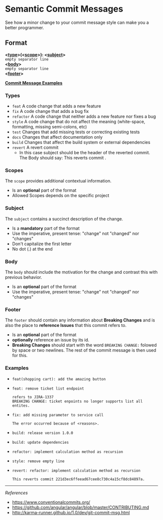 # Semantic Commit Messages
See how a minor change to your commit message style can make you a better programmer.

## Format

**<[type](#types)>(<[scope](#scopes)>): <[subject](#subject)>**<br>
`empty separator line`<br>
**<[body](#body)>**<br>
`empty separator line`<br>
**<[footer](#footer)>**

**[Commit Message Examples](#examples)**

### Types
* `feat` A code change that adds a new feature
* `fix` A code change that adds a bug fix
* `refactor` A code change that neither adds a new feature nor fixes a bug
* `style` A code change that do not affect the meaning (white-space, formatting, missing semi-colons, etc)
* `test` Changes that add missing tests or correcting existing tests
* `docs` Changes that affect documentation only
* `build` Changes that affect the build system or external dependencies
* `revert` A revert commit
  * In this case subject should be the header of the reverted commit. The Body should say: This reverts commit <commitHash>.

### Scopes
The `scope` provides additional contextual information.
* Is an **optional** part of the format
* Allowed Scopes depends on the specific project

### Subject
The `subject` contains a succinct description of the change.
* Is a **mandatory** part of the format
* Use the imperative, present tense: "change" not "changed" nor "changes"
* Don't capitalize the first letter
* No dot (.) at the end

### Body
The `body` should include the motivation for the change and contrast this with previous behavior.
* Is an **optional** part of the format
* Use the imperative, present tense: "change" not "changed" nor "changes"

### Footer
The `footer` should contain any information about **Breaking Changes** and is also the place to **reference Issues** that this commit refers to.
* Is an **optional** part of the format
* **optionally** reference an issue by its id.
* **Breaking Changes** should start with the word `BREAKING CHANGE:` folowed by space or two newlines. The rest of the commit message is then used for this.


### Examples
* ```
  feat(shopping cart): add the amazing button
  ```
* ```
  feat: remove ticket list endpoint
  
  refers to JIRA-1337
  BREAKING CHANGE: ticket enpoints no longer supports list all entites.
  ```
* ```
  fix: add missing parameter to service call
  
  The error occurred because of <reasons>.
  ```
* ```
  build: release version 1.0.0
  ```
* ```
  build: update dependencies
  ```
* ```
  refactor: implement calculation method as recursion
  ```
* ```
  style: remove empty line
  ```
* ```
  revert: refactor: implement calculation method as recursion
  
  This reverts commit 221d3ec6ffeead67cee8c730c4a15cf8dc84897a.
  ```

-----
*References*
* https://www.conventionalcommits.org/
* https://github.com/angular/angular/blob/master/CONTRIBUTING.md
* http://karma-runner.github.io/1.0/dev/git-commit-msg.html

